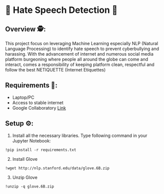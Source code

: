 # 🤬 Hate Speech Detection 🤬
## Overview 🕵️:
This project focus on leveraging Machine Learning especially NLP (Natural Language Processing) to identify hate speech to prevent cyberbullying and harassing. With the advancement of internet and numerous social media platform burgeoning where people all around the globe can come
and interact, comes a responsibility of keeping platform clean, respectful and follow the best NETIQUETTE (Internet Etiquettes)

## Requirements 📝:
- Laptop/PC
- Access to stable internet
- Google Collaboratory <a href="https://colab.research.google.com/notebooks/intro.ipynb#recent=true">Link</a>

## Setup ⚙️:
1. Install all the necessary libraries. Type following command in your Jupyter Notebook:
```
!pip install -r requirements.txt
```
2. Install Glove 
```
!wget http://nlp.stanford.edu/data/glove.6B.zip
````
3. Unzip Glove
```
!unzip -q glove.6B.zip
```
